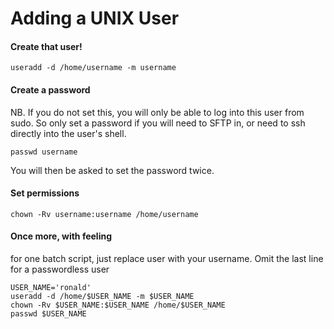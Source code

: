 Adding a UNIX User
==================

#### Create that user!

~~~
useradd -d /home/username -m username
~~~

#### Create a password

NB. If you do not set this, you will only be able to log into this user from sudo. So only set a password if you will need to SFTP in, or need to ssh directly into the user's shell.

~~~
passwd username
~~~

You will then be asked to set the password twice.

#### Set permissions

~~~
chown -Rv username:username /home/username
~~~

#### Once more, with feeling

for one batch script, just replace user with your username. Omit the last line for a passwordless user

```
USER_NAME='ronald'
useradd -d /home/$USER_NAME -m $USER_NAME
chown -Rv $USER_NAME:$USER_NAME /home/$USER_NAME
passwd $USER_NAME
```
